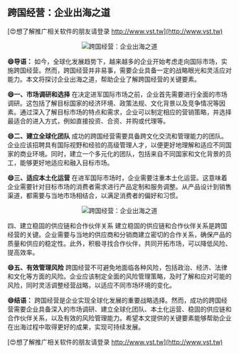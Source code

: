 ## **跨国经营：企业出海之道**

[😍想了解推广相关软件的朋友请登录 http://www.vst.tw](http://www.vst.tw)

 <center><img src="https://vst.tw/MP4/tuiguang/png/0.png" alt="跨国经营：企业出海之道"></center>

**😄导语：**
如今，全球化发展趋势下，越来越多的企业开始考虑走向国际市场，实施跨国经营。然而，跨国经营并非易事，需要企业具备一定的战略眼光和灵活应对能力。本文将探讨企业出海之道，帮助企业了解跨国经营的关键要素。

**😄一、市场调研和选择**
在决定进军国际市场之前，企业首先需要进行全面的市场调研。这包括了解目标国家的经济环境、政策法规、文化背景以及竞争情况等因素。通过深入了解目标市场的特点和需求，企业可以制定相应的营销策略，并选择最适合的进入方式，例如直接投资、合资、并购或代理等。

**😄二、建立全球化团队**
成功的跨国经营需要具备跨文化交流和管理能力的团队。企业应该招聘具有国际视野和经验的高级管理人才，以便更好地理解和适应不同国家的商业环境。同时，建立一个多元化的团队，包括来自不同国家和文化背景的员工，能够更好地适应和融入目标市场。

**😄三、适应本土化运营**
在进军国际市场时，企业需要注重本土化运营。这意味着企业需要针对目标市场的消费者需求进行产品定制和服务调整。从产品设计到销售渠道，都需要与当地市场相结合，以满足消费者的偏好和习惯。

 <center><img src="https://vst.tw/MP4/tuiguang/png/8.png" alt="跨国经营：企业出海之道"></center>

四、建立稳固的供应链和合作伙伴关系
建立稳固的供应链和合作伙伴关系是跨国经营的关键。企业需要与当地的供应商和分销商建立密切的合作关系，确保产品的质量和供应的稳定性。此外，积极寻找合作伙伴，共同开拓市场，可以降低风险、提高效率。

**😄五、有效管理风险**
跨国经营不可避免地面临各种风险，包括政治、经济、法律和文化等方面的风险。企业应该制定全面的风险管理策略，及时了解和应对可能的风险，同时灵活调整经营战略，以适应不同市场环境的变化。

**😄结语：**
跨国经营是企业实现全球化发展的重要战略选择。然而，成功的跨国经营需要企业具备深入的市场调研、建立全球化团队、本土化运营、稳固的供应链和合作伙伴关系，以及有效的风险管理能力。希望本文提供的关键要素能够帮助企业在出海过程中取得更好的成果，实现可持续发展。

[😍想了解推广相关软件的朋友请登录 http://www.vst.tw](http://www.vst.tw)



